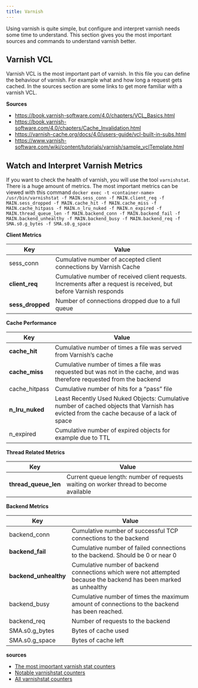 ```yaml
---
title: Varnish
---
```


Using varnish is quite simple, but configure and interpret varnish needs some time to understand. This section gives you the most important sources and commands to understand varnish better.

## Varnish VCL

Varnish VCL is the most important part of varnish. In this file you can define the behaviour of varnish. For example what and how long a request gets cached. In the sources section are some links to get more familiar with a varnish VCL.

**Sources**
* https://book.varnish-software.com/4.0/chapters/VCL_Basics.html
* https://book.varnish-software.com/4.0/chapters/Cache_Invalidation.html
* https://varnish-cache.org/docs/4.0/users-guide/vcl-built-in-subs.html
* https://www.varnish-software.com/wiki/content/tutorials/varnish/sample_vclTemplate.html

## Watch and Interpret Varnish Metrics

If you want to check the health of varnish, you will use the tool `varnishstat`. There is a huge amount of metrics. The most important metrics can be viewed with this command `docker exec -t <container-name> /usr/bin/varnishstat -f MAIN.sess_conn -f MAIN.client_req -f MAIN.sess_dropped -f MAIN.cache_hit -f MAIN.cache_miss -f MAIN.cache_hitpass -f MAIN.n_lru_nuked -f MAIN.n_expired -f MAIN.thread_queue_len -f MAIN.backend_conn -f MAIN.backend_fail -f MAIN.backend_unhealthy -f MAIN.backend_busy -f MAIN.backend_req -f SMA.s0.g_bytes -f SMA.s0.g_space`

**Client Metrics**

| Key  | Value |
| ------------- | ------------- |
| sess_conn  | Cumulative number of accepted client connections by Varnish Cache  |
| **client_req**  | Cumulative number of received client requests. Increments after a request is received, but before Varnish responds  |
| **sess_dropped** | Number of connections dropped due to a full queue |

**Cache Performance**

| Key  | Value |
| ------------- | ------------- |
| **cache_hit**  | Cumulative number of times a file was served from Varnish’s cache |
| **cache_miss** | Cumulative number of times a file was requested but was not in the cache, and was therefore requested from the backend |
| cache_hitpass | Cumulative number of hits for a “pass” file |
| **n_lru_nuked** | Least Recently Used Nuked Objects: Cumulative number of cached objects that Varnish has evicted from the cache because of a lack of space |
| n_expired | Cumulative number of expired objects for example due to TTL |

**Thread Related Metrics**

| Key  | Value |
| ------------- | ------------- |
| **thread_queue_len**  | Current queue length: number of requests waiting on worker thread to become available |

**Backend Metrics**

| Key  | Value |
| ------------- | ------------- |
| backend_conn  | Cumulative number of successful TCP connections to the backend |
| **backend_fail** | Cumulative number of failed connections to the backend. Should be 0 or near 0 |
| **backend_unhealthy** | Cumulative number of backend connections which were not attempted because the backend has been marked as unhealthy |
| backend_busy | Cumulative number of times the maximum amount of connections to the backend has been reached. |
| backend_req | Number of requests to the backend |
| SMA.s0.g_bytes | Bytes of cache used |
| SMA.s0.g_space | Bytes of cache left |

**sources**

* [The most important varnish stat counters](https://www.datadoghq.com/blog/top-varnish-performance-metrics/)
* [Notable varnishstat counters](https://book.varnish-software.com/4.0/chapters/Examining_Varnish_Server_s_Output.html#notable-counters)
* [All varnishstat counters](https://varnish-cache.org/docs/4.1/reference/varnish-counters.html)
